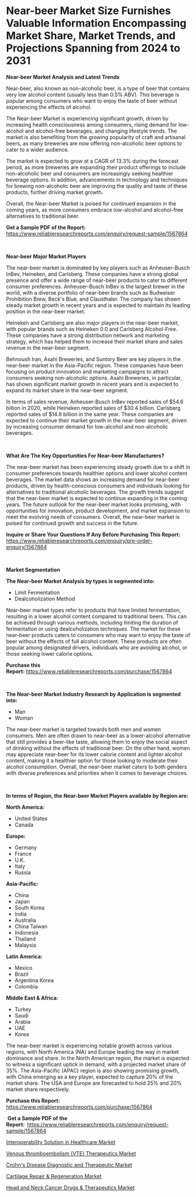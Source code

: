 <p><h1>Near-beer Market Size Furnishes Valuable Information Encompassing Market Share, Market Trends, and Projections Spanning from 2024 to 2031</h1></p><p><strong>Near-beer Market Analysis and Latest Trends</strong></p>
<p><p>Near-beer, also known as non-alcoholic beer, is a type of beer that contains very low alcohol content (usually less than 0.5% ABV). This beverage is popular among consumers who want to enjoy the taste of beer without experiencing the effects of alcohol.</p><p>The Near-beer Market is experiencing significant growth, driven by increasing health consciousness among consumers, rising demand for low-alcohol and alcohol-free beverages, and changing lifestyle trends. The market is also benefiting from the growing popularity of craft and artisanal beers, as many breweries are now offering non-alcoholic beer options to cater to a wider audience.</p><p>The market is expected to grow at a CAGR of 13.3% during the forecast period, as more breweries are expanding their product offerings to include non-alcoholic beer and consumers are increasingly seeking healthier beverage options. In addition, advancements in technology and techniques for brewing non-alcoholic beer are improving the quality and taste of these products, further driving market growth.</p><p>Overall, the Near-beer Market is poised for continued expansion in the coming years, as more consumers embrace low-alcohol and alcohol-free alternatives to traditional beer.</p></p>
<p><strong>Get a Sample PDF of the Report:&nbsp;</strong> <a href="https://www.reliableresearchreports.com/enquiry/request-sample/1567864">https://www.reliableresearchreports.com/enquiry/request-sample/1567864</a></p>
<p>&nbsp;</p>
<p><strong>Near-beer Major Market Players</strong></p>
<p><p>The near-beer market is dominated by key players such as Anheuser-Busch InBev, Heineken, and Carlsberg. These companies have a strong global presence and offer a wide range of near-beer products to cater to different consumer preferences. Anheuser-Busch InBev is the largest brewer in the world, with a diverse portfolio of near-beer brands such as Budweiser Prohibition Brew, Beck's Blue, and Clausthaler. The company has shown steady market growth in recent years and is expected to maintain its leading position in the near-beer market.</p><p>Heineken and Carlsberg are also major players in the near-beer market, with popular brands such as Heineken 0.0 and Carlsberg Alcohol-Free. These companies have a strong distribution network and marketing strategy, which has helped them to increase their market share and sales revenue in the near-beer segment.</p><p>Behnoush Iran, Asahi Breweries, and Suntory Beer are key players in the near-beer market in the Asia-Pacific region. These companies have been focusing on product innovation and marketing campaigns to attract consumers seeking non-alcoholic options. Asahi Breweries, in particular, has shown significant market growth in recent years and is expected to expand its market share in the near-beer segment.</p><p>In terms of sales revenue, Anheuser-Busch InBev reported sales of $54.6 billion in 2020, while Heineken reported sales of $30.4 billion. Carlsberg reported sales of $14.8 billion in the same year. These companies are expected to continue their market growth in the near-beer segment, driven by increasing consumer demand for low-alcohol and non-alcoholic beverages.</p></p>
<p>&nbsp;</p>
<p><strong>What Are The Key Opportunities For Near-beer Manufacturers?</strong></p>
<p><p>The near-beer market has been experiencing steady growth due to a shift in consumer preferences towards healthier options and lower alcohol content beverages. The market data shows an increasing demand for near-beer products, driven by health-conscious consumers and individuals looking for alternatives to traditional alcoholic beverages. The growth trends suggest that the near-beer market is expected to continue expanding in the coming years. The future outlook for the near-beer market looks promising, with opportunities for innovation, product development, and market expansion to meet the evolving needs of consumers. Overall, the near-beer market is poised for continued growth and success in the future.</p></p>
<p><strong>Inquire or Share Your Questions If Any Before Purchasing This Report:</strong> <a href="https://www.reliableresearchreports.com/enquiry/pre-order-enquiry/1567864">https://www.reliableresearchreports.com/enquiry/pre-order-enquiry/1567864</a></p>
<p>&nbsp;</p>
<p><strong>Market Segmentation</strong></p>
<p><strong>The Near-beer Market Analysis by types is segmented into:</strong></p>
<p><ul><li>Limit Fermentation</li><li>Dealcoholization Method</li></ul></p>
<p><p>Near-beer market types refer to products that have limited fermentation, resulting in a lower alcohol content compared to traditional beers. This can be achieved through various methods, including limiting the duration of fermentation or using dealcoholization techniques. The market for these near-beer products caters to consumers who may want to enjoy the taste of beer without the effects of full alcohol content. These products are often popular among designated drivers, individuals who are avoiding alcohol, or those seeking lower calorie options.</p></p>
<p><strong>Purchase this Report:&nbsp;</strong><a href="https://www.reliableresearchreports.com/purchase/1567864">https://www.reliableresearchreports.com/purchase/1567864</a></p>
<p>&nbsp;</p>
<p><strong>The Near-beer Market Industry Research by Application is segmented into:</strong></p>
<p><ul><li>Man</li><li>Woman</li></ul></p>
<p><p>The near-beer market is targeted towards both men and women consumers. Men are often drawn to near-beer as a lower-alcohol alternative that still provides a beer-like taste, allowing them to enjoy the social aspect of drinking without the effects of traditional beer. On the other hand, women may appreciate near-beer for its lower calorie content and lighter alcohol content, making it a healthier option for those looking to moderate their alcohol consumption. Overall, the near-beer market caters to both genders with diverse preferences and priorities when it comes to beverage choices.</p></p>
<p>&nbsp;</p>
<p><strong>In terms of Region, the Near-beer Market Players available by Region are:</strong></p>
<p>
    <p> <strong> North America: </strong>
        <ul>
            <li>United States</li>
            <li>Canada</li>
        </ul>
        </p> 
    <p> <strong> Europe: </strong>
        <ul>
            <li>Germany</li>
            <li>France</li>
            <li>U.K.</li>
            <li>Italy</li>
            <li>Russia</li>
        </ul>
        </p> 
    <p> <strong> Asia-Pacific: </strong>
        <ul>
            <li>China</li>
            <li>Japan</li>
            <li>South Korea</li>
            <li>India</li>
            <li>Australia</li>
            <li>China Taiwan</li>
            <li>Indonesia</li>
            <li>Thailand</li>
            <li>Malaysia</li>
        </ul>
        </p> 
    <p> <strong> Latin America: </strong>
        <ul>
            <li>Mexico</li>
            <li>Brazil</li>
            <li>Argentina Korea</li>
            <li>Colombia</li>
        </ul>
        </p> 
    <p> <strong> Middle East & Africa: </strong>
        <ul>
            <li>Turkey</li>
            <li>Saudi</li>
            <li>Arabia</li>
            <li>UAE</li>
            <li>Korea</li>
        </ul>
    </p>
    </p>
<p><p>The near-beer market is experiencing notable growth across various regions, with North America (NA) and Europe leading the way in market dominance and share. In the North American region, the market is expected to witness a significant uptick in demand, with a projected market share of 35%. The Asia-Pacific (APAC) region is also showing promising growth, with China emerging as a key player, expected to capture 20% of the market share. The USA and Europe are forecasted to hold 25% and 20% market share respectively.</p></p>
<p><strong>Purchase this Report: </strong><a href="https://www.reliableresearchreports.com/purchase/1567864">https://www.reliableresearchreports.com/purchase/1567864</a></p>
<p>&nbsp;<strong>Get a Sample PDF of the Report:&nbsp;&nbsp;</strong><a href="https://www.reliableresearchreports.com/enquiry/request-sample/1567864">https://www.reliableresearchreports.com/enquiry/request-sample/1567864</a></p>
<p><strong></strong></p>
<p><p><a href="https://medium.com/p/25017a000085/edit">Interoperability Solution in Healthcare Market</a></p><p><a href="https://medium.com/p/cbc9a70aef1a/edit">Venous thromboembolism (VTE) Therapeutics Market</a></p><p><a href="https://medium.com/p/76eabfc3e707/edit">Crohn's Disease Diagnostic and Therapeutic Market</a></p><p><a href="https://medium.com/p/822a9b84f652/edit">Cartilage Repair & Regeneration Market</a></p><p><a href="https://medium.com/p/f0fc4b0a7817/edit">Head and Neck Cancer Drugs & Therapeutics Market</a></p></p>